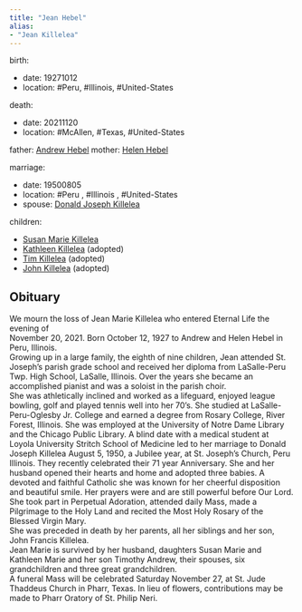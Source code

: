 ```yaml
---
title: "Jean Hebel"
alias:
- "Jean Killelea"
---
```


birth:
  - date: 19271012
  - location: #Peru, #Illinois, #United-States 

death:
  - date: 20211120
  - location: #McAllen, #Texas, #United-States 

father: [Andrew Hebel](Andrew%20Hebel)
mother: [Helen  Hebel](Helen%20%20Hebel)

marriage:
  - date: 19500805
  - location: #Peru , #Illinois , #United-States 
  - spouse: [Donald Joseph Killelea](Donald%20Joseph%20Killelea.md) 

children:
  - [Susan Marie Killelea](Susan%20Marie%20Killelea.md)
  - [Kathleen Killelea](Kathleen%20Killelea) (adopted)
  - [Tim Killelea](Tim%20Killelea) (adopted)
  - [John Killelea](John%20Killelea) (adopted)

## Obituary

We mourn the loss of Jean Marie Killelea who entered Eternal Life the evening of  
November 20, 2021. Born October 12, 1927 to Andrew and Helen Hebel in Peru, Illinois.  
Growing up in a large family, the eighth of nine children, Jean attended St. Joseph’s parish grade school and received her diploma from LaSalle-Peru Twp. High School, LaSalle, Illinois. Over the years she became an accomplished pianist and was a soloist in the parish choir.  
She was athletically inclined and worked as a lifeguard, enjoyed league bowling, golf and played tennis well into her 70’s. She studied at LaSalle-Peru-Oglesby Jr. College and earned a degree from Rosary College, River Forest, Illinois. She was employed at the University of Notre Dame Library and the Chicago Public Library. A blind date with a medical student at Loyola University Stritch School of Medicine led to her marriage to Donald Joseph Killelea August 5, 1950, a Jubilee year, at St. Joseph’s Church, Peru Illinois. They recently celebrated their 71 year Anniversary. She and her husband opened their hearts and home and adopted three babies. A devoted and faithful Catholic she was known for her cheerful disposition and beautiful smile. Her prayers were and are still powerful before Our Lord. She took part in Perpetual Adoration, attended daily Mass, made a Pilgrimage to the Holy Land and recited the Most Holy Rosary of the Blessed Virgin Mary.  
She was preceded in death by her parents, all her siblings and her son, John Francis Killelea.  
Jean Marie is survived by her husband, daughters Susan Marie and Kathleen Marie and her son Timothy Andrew, their spouses, six grandchildren and three great grandchildren.  
A funeral Mass will be celebrated Saturday November 27, at St. Jude Thaddeus Church in Pharr, Texas. In lieu of flowers, contributions may be made to Pharr Oratory of St. Philip Neri.
